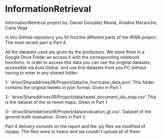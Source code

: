 # InformationRetrieval
InformationRetrieval project by:
Daniel González Muela, Ariadna Morancho, Carla Vega

In this GitHub repository you fill find the different parts of the IRWA project. The most recent part is Part 4.

All the datasets used are given by the professors. We store them in a Google Drive Folder an access it with the corresponding notebook functions. In order to access this data you can use the original datasets, accessible via Aula Global, and use this datasets from you PC without having to enter in any shared folder:

1- 'drive/Shareddrives/IR/Project/data/tw_hurricane_data.json' This folder contains the original tweets in json format. Given in Part 1

2- 'drive/Shareddrives/IR/Project/data/tweet_document_ids_map.csv' This is the dataset of the id-tweet maps. Given in Part 1

3- 'drive/Shareddrives/IR/Project/data/evaluation_gt.csv'. Dataset of the ground-truth evaluation. Given in Part 2 

Part 4 delivery consists on the report and the .py files we modified of myapp. The files were to heavy and we couldn't upload all of them.
